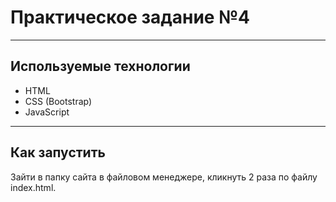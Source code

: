 # Практическое задание №4

---

## Используемые технологии
* HTML
* CSS (Bootstrap)
* JavaScript 

---

## Как запустить
Зайти в папку сайта в файловом менеджере, кликнуть 2 раза по файлу index.html.